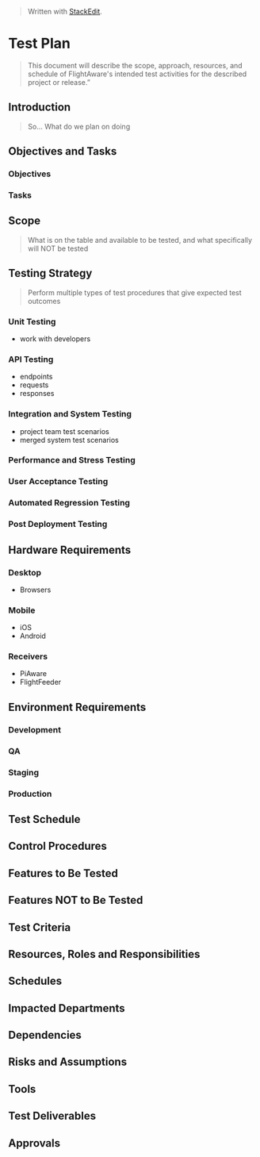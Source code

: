 
> Written with [StackEdit](https://stackedit.io/).

# Test Plan
> This document will describe the scope, approach, resources, and schedule of FlightAware's intended test activities for the described project or release.”
## Introduction
> So... What do we plan on doing
## Objectives and Tasks
### Objectives
### Tasks
## Scope
> What is on the table and available to be tested, and what specifically will NOT be tested
## Testing Strategy
> Perform multiple types of test procedures that give expected test outcomes
### Unit Testing
- work with developers
### API Testing
- endpoints
- requests
- responses
### Integration and System Testing
- project team test scenarios
- merged system test scenarios
### Performance and Stress Testing

### User Acceptance Testing
### Automated Regression Testing
### Post Deployment Testing
## Hardware Requirements
### Desktop
- Browsers
### Mobile
- iOS
- Android
### Receivers
- PiAware
- FlightFeeder
## Environment Requirements
### Development
### QA
### Staging
### Production
## Test Schedule
## Control Procedures
## Features to Be Tested
## Features NOT to Be Tested
## Test Criteria
## Resources, Roles and Responsibilities
## Schedules
## Impacted Departments
## Dependencies
## Risks and Assumptions
## Tools
## Test Deliverables
## Approvals



<!--stackedit_data:
eyJoaXN0b3J5IjpbMTUxNjkxMjMxLDEzMTYxMzE4MTQsLTIzNj
EzNjk1MywxNTg1MTEyNjU3LDE2MTM2ODE0MDMsNzMwOTk4MTE2
XX0=
-->
